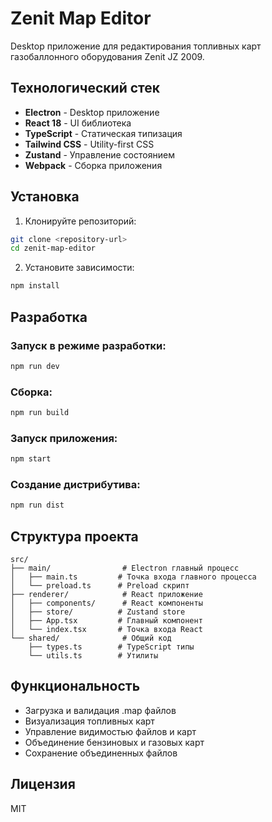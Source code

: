 # Zenit Map Editor

Desktop приложение для редактирования топливных карт газобаллонного оборудования Zenit JZ 2009.

## Технологический стек

- **Electron** - Desktop приложение
- **React 18** - UI библиотека
- **TypeScript** - Статическая типизация
- **Tailwind CSS** - Utility-first CSS
- **Zustand** - Управление состоянием
- **Webpack** - Сборка приложения

## Установка

1. Клонируйте репозиторий:

```bash
git clone <repository-url>
cd zenit-map-editor
```

2. Установите зависимости:

```bash
npm install
```

## Разработка

### Запуск в режиме разработки:

```bash
npm run dev
```

### Сборка:

```bash
npm run build
```

### Запуск приложения:

```bash
npm start
```

### Создание дистрибутива:

```bash
npm run dist
```

## Структура проекта

```
src/
├── main/                # Electron главный процесс
│   ├── main.ts         # Точка входа главного процесса
│   └── preload.ts      # Preload скрипт
├── renderer/            # React приложение
│   ├── components/      # React компоненты
│   ├── store/          # Zustand store
│   ├── App.tsx         # Главный компонент
│   └── index.tsx       # Точка входа React
└── shared/              # Общий код
    ├── types.ts        # TypeScript типы
    └── utils.ts        # Утилиты
```

## Функциональность

- Загрузка и валидация .map файлов
- Визуализация топливных карт
- Управление видимостью файлов и карт
- Объединение бензиновых и газовых карт
- Сохранение объединенных файлов

## Лицензия

MIT
